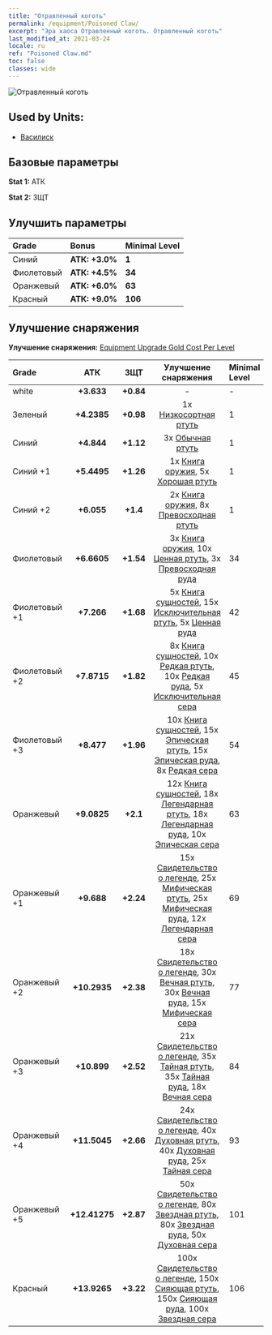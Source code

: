 ```yaml
---
title: "Отравленный коготь"
permalink: /equipment/Poisoned Claw/
excerpt: "Эра хаоса Отравленный коготь. Отравленный коготь"
last_modified_at: 2021-03-24
locale: ru
ref: "Poisoned Claw.md"
toc: false
classes: wide
---
```


  ![Отравленный коготь](/images/e/e_8043.png)

## Used by Units:

* [Василиск](/ru/units/Basilisk/) 


## Базовые параметры
 **Stat 1:** АТК

 **Stat 2:** ЗЩТ

## Улучшить параметры

  |     Grade    |   Bonus | Minimal Level | 
  |:-------------|:--------|:--------------| 
  | Синий | **АТК: +3.0%** | **1** | 
  | Фиолетовый | **АТК: +4.5%** | **34** | 
  | Оранжевый | **АТК: +6.0%** | **63** | 
  | Красный | **АТК: +9.0%** | **106** | 


## Улучшение снаряжения
 **Улучшение снаряжения:** [Equipment Upgrade Gold Cost Per Level](/equipment/EquipmentUpgradeCostPerLevel/) 

  |          Grade      | АТК | ЗЩТ | Улучшение снаряжения | Minimal Level |
  |:--------------------|:---------:|:---------:|:----------------:|:--------------|
  | white | **+3.633** | **+0.84** | - | - |
  | Зеленый | **+4.2385** | **+0.98** | 1x [Низкосортная ртуть](/ru/Items/mat_2/) | 1 |
  | Синий | **+4.844** | **+1.12** | 3x [Обычная ртуть](/ru/Items/mat_8/) | 1 |
  | Синий +1 | **+5.4495** | **+1.26** | 1x [Книга оружия](/ru/Items/mat_18/), 5x [Хорошая ртуть](/ru/Items/mat_14/) | 1 |
  | Синий +2 | **+6.055** | **+1.4** | 2x [Книга оружия](/ru/Items/mat_25/), 8x [Превосходная ртуть](/ru/Items/mat_21/) | 1 |
  | Фиолетовый | **+6.6605** | **+1.54** | 3x [Книга оружия](/ru/Items/mat_32/), 10x [Ценная ртуть](/ru/Items/mat_28/), 3x [Превосходная руда](/ru/Items/mat_19/) | 34 |
  | Фиолетовый +1 | **+7.266** | **+1.68** | 5x [Книга сущностей](/ru/Items/mat_39/), 15x [Исключительная ртуть](/ru/Items/mat_35/), 5x [Ценная руда](/ru/Items/mat_26/) | 42 |
  | Фиолетовый +2 | **+7.8715** | **+1.82** | 8x [Книга сущностей](/ru/Items/mat_46/), 10x [Редкая ртуть](/ru/Items/mat_42/), 10x [Редкая руда](/ru/Items/mat_40/), 5x [Исключительная сера](/ru/Items/mat_36/) | 45 |
  | Фиолетовый +3 | **+8.477** | **+1.96** | 10x [Книга сущностей](/ru/Items/mat_53/), 15x [Эпическая ртуть](/ru/Items/mat_49/), 15x [Эпическая руда](/ru/Items/mat_47/), 8x [Редкая сера](/ru/Items/mat_43/) | 54 |
  | Оранжевый | **+9.0825** | **+2.1** | 12x [Книга сущностей](/ru/Items/mat_60/), 18x [Легендарная ртуть](/ru/Items/mat_56/), 18x [Легендарная руда](/ru/Items/mat_54/), 10x [Эпическая сера](/ru/Items/mat_50/) | 63 |
  | Оранжевый +1 | **+9.688** | **+2.24** | 15x [Свидетельство о легенде](/ru/Items/mat_67/), 25x [Мифическая ртуть](/ru/Items/mat_63/), 25x [Мифическая руда](/ru/Items/mat_61/), 12x [Легендарная сера](/ru/Items/mat_57/) | 69 |
  | Оранжевый +2 | **+10.2935** | **+2.38** | 18x [Свидетельство о легенде](/ru/Items/mat_74/), 30x [Вечная ртуть](/ru/Items/mat_70/), 30x [Вечная руда](/ru/Items/mat_68/), 15x [Мифическая сера](/ru/Items/mat_64/) | 77 |
  | Оранжевый +3 | **+10.899** | **+2.52** | 21x [Свидетельство о легенде](/ru/Items/mat_81/), 35x [Тайная ртуть](/ru/Items/mat_77/), 35x [Тайная руда](/ru/Items/mat_75/), 18x [Вечная сера](/ru/Items/mat_71/) | 84 |
  | Оранжевый +4 | **+11.5045** | **+2.66** | 24x [Свидетельство о легенде](/ru/Items/mat_88/), 40x [Духовная ртуть](/ru/Items/mat_84/), 40x [Духовная руда](/ru/Items/mat_82/), 25x [Тайная сера](/ru/Items/mat_78/) | 93 |
  | Оранжевый +5 | **+12.41275** | **+2.87** | 50x [Свидетельство о легенде](/ru/Items/mat_95/), 80x [Звездная ртуть](/ru/Items/mat_91/), 80x [Звездная руда](/ru/Items/mat_89/), 50x [Духовная сера](/ru/Items/mat_85/) | 101 |
  | Красный | **+13.9265** | **+3.22** | 100x [Свидетельство о легенде](/ru/Items/mat_102/), 150x [Сияющая ртуть](/ru/Items/mat_98/), 150x [Сияющая руда](/ru/Items/mat_96/), 100x [Звездная сера](/ru/Items/mat_92/) | 106 |

